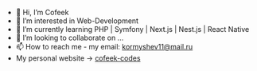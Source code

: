 - 👋 Hi, I’m Cofeek
- 👀 I’m interested in Web-Development
- 🌱 I’m currently learning  PHP | Symfony | Next.js | Nest.js | React Native
- 💞️ I’m looking to collaborate on ...
- 📫 How to reach me - my email: kormyshev11@mail.ru
- My personal website -> [cofeek-codes](https://cofeek-codes.online/)
<!---
cofeek-codes/cofeek-codes is a ✨ special ✨ repository because its `README.md` (this file) appears on your GitHub profile.
You can click the Preview link to take a look at your changes.
--->
